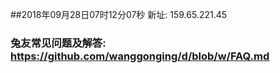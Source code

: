 ##2018年09月28日07时12分07秒 新址: 159.65.221.45
### 兔友常见问题及解答: https://github.com/wanggonging/d/blob/w/FAQ.md

